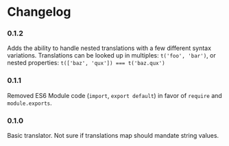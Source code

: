 # Changelog

### 0.1.2

Adds the ability to handle nested translations with a few different syntax variations. Translations can be looked up in multiples: `t('foo', 'bar')`, or nested properties: `t(['baz', 'qux']) === t('baz.qux')`

### 0.1.1

Removed ES6 Module code (`import`, `export default`) in favor of `require` and `module.exports`.

### 0.1.0

Basic translator. Not sure if translations map should mandate string values.
